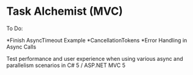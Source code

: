 Task Alchemist (MVC)
==============

To Do:

*Finish AsyncTimeout Example
*CancellationTokens
*Error Handling in Async Calls

Test performance and user experience when using various async and parallelism scenarios in C# 5 / ASP.NET MVC 5

